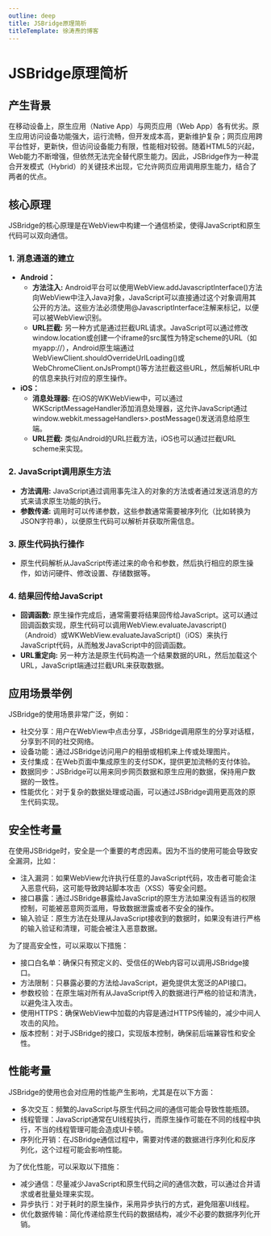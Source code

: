 ```yaml
---
outline: deep
title: JSBridge原理简析
titleTemplate: 徐涛焘的博客
---
```


# JSBridge原理简析

## 产生背景

在移动设备上，原生应用（Native App）与网页应用（Web App）各有优劣。原生应用访问设备功能强大，运行流畅，但开发成本高，更新维护复杂；网页应用跨平台性好，更新快，但访问设备能力有限，性能相对较弱。随着HTML5的兴起，Web能力不断增强，但依然无法完全替代原生能力。因此，JSBridge作为一种混合开发模式（Hybrid）的关键技术出现，它允许网页应用调用原生能力，结合了两者的优点。

## 核心原理

JSBridge的核心原理是在WebView中构建一个通信桥梁，使得JavaScript和原生代码可以双向通信。

### 1. 消息通道的建立

- **Android：**
   - **方法注入:** Android平台可以使用WebView.addJavascriptInterface()方法向WebView中注入Java对象，JavaScript可以直接通过这个对象调用其公开的方法。这些方法必须使用@JavascriptInterface注解来标记，以便可以被WebView识别。
   - **URL拦截:** 另一种方式是通过拦截URL请求。JavaScript可以通过修改window.location或创建一个iframe的src属性为特定scheme的URL（如myapp://），Android原生端通过WebViewClient.shouldOverrideUrlLoading()或WebChromeClient.onJsPrompt()等方法拦截这些URL，然后解析URL中的信息来执行对应的原生操作。
- **iOS：**
   - **消息处理器:** 在iOS的WKWebView中，可以通过WKScriptMessageHandler添加消息处理器，这允许JavaScript通过window.webkit.messageHandlers>.postMessage()发送消息给原生端。
   - **URL拦截:** 类似Android的URL拦截方法，iOS也可以通过拦截URL scheme来实现。

### 2. JavaScript调用原生方法

- **方法调用:** JavaScript通过调用事先注入的对象的方法或者通过发送消息的方式来请求原生功能的执行。
- **参数传递:** 调用时可以传递参数，这些参数通常需要被序列化（比如转换为JSON字符串），以便原生代码可以解析并获取所需信息。

### 3. 原生代码执行操作

- 原生代码解析从JavaScript传递过来的命令和参数，然后执行相应的原生操作，如访问硬件、修改设置、存储数据等。

### 4. 结果回传给JavaScript

- **回调函数:** 原生操作完成后，通常需要将结果回传给JavaScript。这可以通过回调函数实现，原生代码可以调用WebView.evaluateJavascript()（Android）或WKWebView.evaluateJavaScript()（iOS）来执行JavaScript代码，从而触发JavaScript中的回调函数。
- **URL重定向:** 另一种方法是原生代码构造一个结果数据的URL，然后加载这个URL，JavaScript端通过拦截URL来获取数据。

## 应用场景举例

JSBridge的使用场景非常广泛，例如：

- 社交分享：用户在WebView中点击分享，JSBridge调用原生的分享对话框，分享到不同的社交网络。
- 设备功能：通过JSBridge访问用户的相册或相机来上传或处理图片。
- 支付集成：在Web页面中集成原生的支付SDK，提供更加流畅的支付体验。
- 数据同步：JSBridge可以用来同步网页数据和原生应用的数据，保持用户数据的一致性。
- 性能优化：对于复杂的数据处理或动画，可以通过JSBridge调用更高效的原生代码实现。

## 安全性考量

在使用JSBridge时，安全是一个重要的考虑因素。因为不当的使用可能会导致安全漏洞，比如：

- 注入漏洞：如果WebView允许执行任意的JavaScript代码，攻击者可能会注入恶意代码，这可能导致跨站脚本攻击（XSS）等安全问题。
- 接口暴露：通过JSBridge暴露给JavaScript的原生方法如果没有适当的权限控制，可能被恶意网页滥用，导致数据泄露或者不安全的操作。
- 输入验证：原生方法在处理从JavaScript接收到的数据时，如果没有进行严格的输入验证和清理，可能会被注入恶意数据。

为了提高安全性，可以采取以下措施：

- 接口白名单：确保只有预定义的、受信任的Web内容可以调用JSBridge接口。
- 方法限制：只暴露必要的方法给JavaScript，避免提供太宽泛的API接口。
- 参数校验：在原生端对所有从JavaScript传入的数据进行严格的验证和清洗，以避免注入攻击。
- 使用HTTPS：确保WebView中加载的内容是通过HTTPS传输的，减少中间人攻击的风险。
- 版本控制：对于JSBridge的接口，实现版本控制，确保前后端兼容性和安全性。

## 性能考量

JSBridge的使用也会对应用的性能产生影响，尤其是在以下方面：

- 多次交互：频繁的JavaScript与原生代码之间的通信可能会导致性能瓶颈。
- 线程管理：JavaScript通常在UI线程执行，而原生操作可能在不同的线程中执行，不当的线程管理可能会造成UI卡顿。
- 序列化开销：在JSBridge通信过程中，需要对传递的数据进行序列化和反序列化，这个过程可能会影响性能。

为了优化性能，可以采取以下措施：

- 减少通信：尽量减少JavaScript和原生代码之间的通信次数，可以通过合并请求或者批量处理来实现。
- 异步执行：对于耗时的原生操作，采用异步执行的方式，避免阻塞UI线程。
- 优化数据传输：简化传递给原生代码的数据结构，减少不必要的数据序列化开销。

